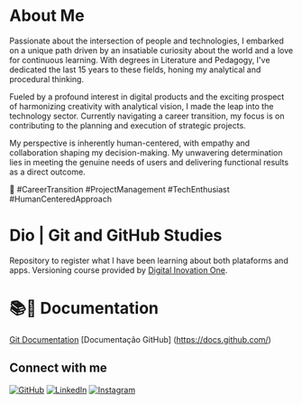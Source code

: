 # About Me
Passionate about the intersection of people and technologies, I embarked on a unique path driven by an insatiable curiosity about the world and a love for continuous learning. With degrees in Literature and Pedagogy, I've dedicated the last 15 years to these fields, honing my analytical and procedural thinking.

Fueled by a profound interest in digital products and the exciting prospect of harmonizing creativity with analytical vision, I made the leap into the technology sector. Currently navigating a career transition, my focus is on contributing to the planning and execution of strategic projects.

My perspective is inherently human-centered, with empathy and collaboration shaping my decision-making. My unwavering determination lies in meeting the genuine needs of users and delivering functional results as a direct outcome.

🌟 #CareerTransition #ProjectManagement #TechEnthusiast #HumanCenteredApproach

# Dio | Git and GitHub Studies
Repository to register what I have been learning about both plataforms and apps. Versioning course provided by [Digital Inovation One](www.dio.com.br).

# 📚📖 Documentation 
[Git Documentation](www.git-scm.com/doc)
[Documentação GitHub] (https://docs.github.com/)

## Connect with me 
[![GitHub](https://img.shields.io/badge/GitHub-100000?style=for-the-badge&logo=github&logoColor=white)](https://github.com/L1litHz)
[![LinkedIn](https://img.shields.io/badge/LinkedIn-0077B5?style=for-the-badge&logo=linkedin&logoColor=white)](www.linkedin.com/in/thatiane-bonicio/)
[![Instagram](https://img.shields.io/badge/-Instagram-%23E4405F?style=for-the-badge&logo=instagram&logoColor=white)](https://www.instagram.com/tha.bonicio/)